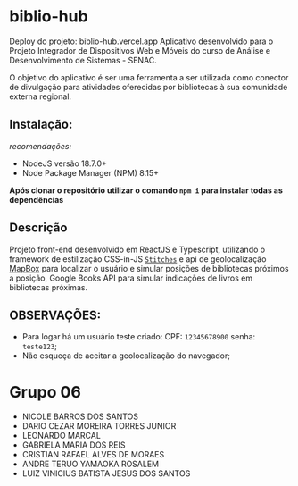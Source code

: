# biblio-hub
Deploy do projeto: biblio-hub.vercel.app 
Aplicativo desenvolvido para o Projeto Integrador de Dispositivos Web e Móveis do curso de Análise e Desenvolvimento de Sistemas - SENAC.

O objetivo do aplicativo é ser uma ferramenta a ser utilizada como conector de divulgação para atividades oferecidas por bibliotecas à sua comunidade externa regional.

## Instalação:
_recomendações:_
- NodeJS versão 18.7.0+
- Node Package Manager (NPM) 8.15+

**Após clonar o repositório utilizar o comando `npm i` para instalar todas as dependências**

## Descrição

Projeto front-end desenvolvido em ReactJS e Typescript, utilizando o framework de estilização CSS-in-JS [`Stitches`](https://stitches.dev/) e api de geolocalização [MapBox](https://docs.mapbox.com/api/overview/) para localizar o usuário e simular posições de bibliotecas próximos a posição, Google Books API para simular indicações de livros em bibliotecas próximas.

## OBSERVAÇÕES: 
- Para logar há um usuário teste criado: CPF: `12345678900` senha: `teste123`;
- Não esqueça de aceitar a geolocalização do navegador;

# Grupo 06
 - NICOLE BARROS DOS SANTOS
 - DARIO CEZAR MOREIRA TORRES JUNIOR
 - LEONARDO MARCAL
 - GABRIELA MARIA DOS REIS
 - CRISTIAN RAFAEL ALVES DE MORAES
 - ANDRE TERUO YAMAOKA ROSALEM
 - LUIZ VINICIUS BATISTA JESUS DOS SANTOS
 
 
 
 
 
 

